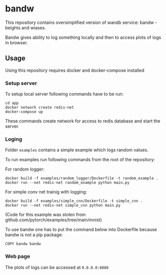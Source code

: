 # bandw

This repository contains oversimplified version of wandb service: bandw - beights and wiases.

Bandw gives ability to log something locally and then to access plots of logs in browser.

## Usage

Using this repository requires docker and docker-compose installed

### Setup server

To setup local server following commands have to be run:
```
cd app
docker network create redis-net
docker-compose up
```
These commands create network for access to redis database and start the server.

### Loging

Folder `examples` contains a simple example which logs random values.

To run examples run following commands from the root of the repository:

For random logger:
```
docker build -f examples/random_logger/Dockerfile -t random_example .
docker run --net redis-net random_example python main.py
```

For simple conv net trainig with logging:
```
docker build -f examples/simple_cnn/Dockerfile -t simple_cnn .
docker run --net redis-net simple_cnn python main.py
```
(Code for this example was stolen from github.com/pytorch/examples/tree/main/mnist)

To use bandw one has to put the command below into Dockerfile because bandw is not a pip package:

```
COPY bandw bandw
```

### Web page

The plots of logs can be accessed at `0.0.0.0:8080`
